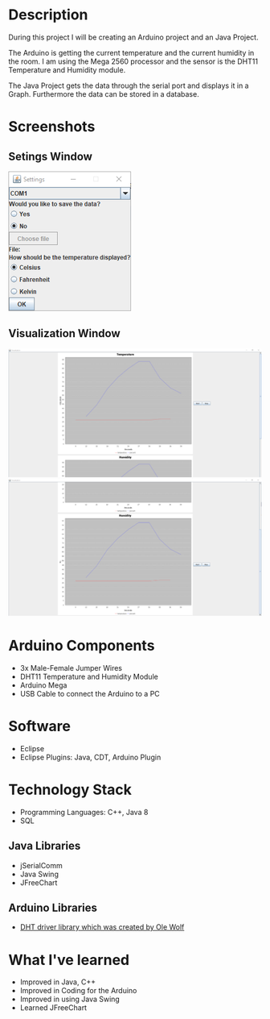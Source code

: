 # Description

During this project I will be creating an Arduino project and an Java Project. 

The Arduino is getting the current temperature and the current humidity in the room. I am using the Mega 2560 processor and the sensor is the DHT11 Temperature and Humidity module. 

The Java Project gets the data through the serial port and displays it in a Graph. Furthermore the data can be stored in a database.

# Screenshots
## Setings Window
![Setings Window](Visualization/.doc/Screenshots/Settings.png)

## Visualization Window
![Visualization Window](Visualization/.doc/Screenshots/Visualization0.png)
![Visualization Window](Visualization/.doc/Screenshots/Visualization1.png)

# Arduino Components
* 3x Male-Female Jumper Wires
* DHT11 Temperature and Humidity Module
* Arduino Mega
* USB Cable to connect the Arduino to a PC

# Software
* Eclipse
* Eclipse Plugins: Java, CDT, Arduino Plugin

# Technology Stack
* Programming Languages: C++, Java 8
* SQL

## Java Libraries
* jSerialComm
* Java Swing
* JFreeChart

## Arduino Libraries
* [DHT driver library which was created by Ole Wolf](https://github.com/olewolf/DHT_nonblocking)

# What I've learned
* Improved in Java, C++
* Improved in Coding for the Arduino
* Improved in using Java Swing
* Learned JFreeChart
